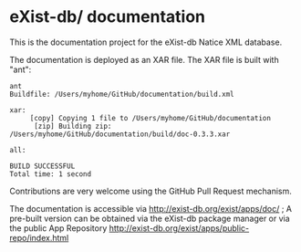 eXist-db/ documentation
=============

This is the documentation project for the eXist-db Natice XML database.

The documentation is deployed as an XAR file. The XAR file is built with "ant":

```
ant
Buildfile: /Users/myhome/GitHub/documentation/build.xml

xar:
     [copy] Copying 1 file to /Users/myhome/GitHub/documentation
      [zip] Building zip: /Users/myhome/GitHub/documentation/build/doc-0.3.3.xar

all:

BUILD SUCCESSFUL
Total time: 1 second
```

Contributions are very welcome using the GitHub Pull Request mechanism.

The documentation is accessible via http://exist-db.org/exist/apps/doc/ ; A pre-built version can be obtained via the eXist-db package manager or via the public App Repository http://exist-db.org/exist/apps/public-repo/index.html  

